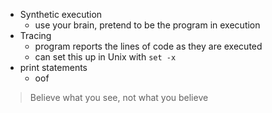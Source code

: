 - Synthetic execution
	- use your brain, pretend to be the program in execution
- Tracing
	- program reports the lines of code as they are executed
	- can set this up in Unix with `set -x`
- print statements
	- oof

>Believe what you see, not what you believe